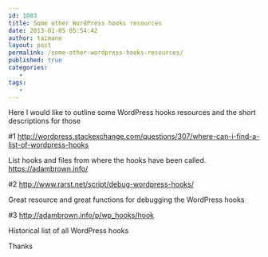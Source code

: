 ```yaml
---
id: 1083
title: Some other WordPress hooks resources
date: 2013-01-05 05:54:42
author: taimane
layout: post
permalink: /some-other-wordpress-hooks-resources/
published: true
categories:
   -
tags:
   -
---
```

Here I would like to outline some WordPress hooks resources and the short descriptions for those

#1 http://wordpress.stackexchange.com/questions/307/where-can-i-find-a-list-of-wordpress-hooks

List hooks and files from where the hooks have been called.
https://adambrown.info/


#2 http://www.rarst.net/script/debug-wordpress-hooks/

Great resource and great functions for debugging the WordPress hooks



#3 http://adambrown.info/p/wp_hooks/hook

Historical list of all WordPress hooks



Thanks  

